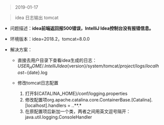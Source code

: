 > 2019-01-17

> idea 日志输出 tomcat
    	
+ 问题描述：**idea前端返回报500错误，IntelliJ Idea控制台没有报错信息。**

+ 环境版本：idea=2018.2，tomcat=8.0.0

+ 解决方案：
	+ 直接去用户目录下查看idea生成的日志：${USER_HOME}/.IntelliJIdea${version}/system/tomcat/${project}/logs/localhost-${date}.log
	
	+ 修改tomcat日志配置
	
		1. 打开${CATALINA_HOME}/conf/logging.properties
		2. 修改配置项org.apache.catalina.core.ContainerBase.[Catalina].[localhost].handlers = *.*.**.*
		3. 在原配置项后新加一个类，两者之间用英文逗号隔开：java.util.logging.ConsoleHandler
